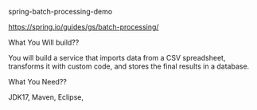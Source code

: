 spring-batch-processing-demo

https://spring.io/guides/gs/batch-processing/

What You Will build??

You will build a service that imports data from a CSV spreadsheet, transforms it with custom code, and stores the final results in a database.

What You Need??

JDK17, Maven, Eclipse, 